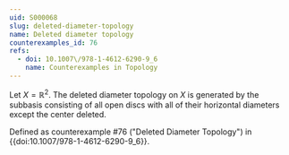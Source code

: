 ```yaml
---
uid: S000068
slug: deleted-diameter-topology
name: Deleted diameter topology
counterexamples_id: 76
refs:
  - doi: 10.1007\/978-1-4612-6290-9_6
    name: Counterexamples in Topology
---
```

Let $X = \mathbb{R}^2$. The deleted diameter topology on $X$ is generated by the subbasis consisting of all open discs with all of their horizontal diameters except the center deleted.

Defined as counterexample #76 ("Deleted Diameter Topology")
in {{doi:10.1007\/978-1-4612-6290-9_6}}.
